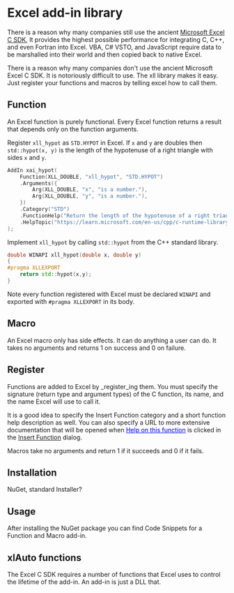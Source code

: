 # Excel add-in library

There is a reason why many companies still use the ancient 
[Microsoft Excel C SDK](https://learn.microsoft.com/en-us/office/client-developer/excel/welcome-to-the-excel-software-development-kit), 
It provides the highest possible performance
for integrating C, C++, and even Fortran into Excel. 
VBA, C# VSTO, and JavaScript require data to be marshalled into their
world and then copied back to native Excel.

There is a reason why many companies don't use the ancient Microsoft Excel C SDK. 
It is notoriously difficult to use. 
The xll library makes it easy.
Just register your functions and macros by telling excel how to call them.

## Function

An Excel function is purely functional.
Every Excel function returns a result that depends only on the function arguments.

Register `xll_hypot` as `STD.HYPOT` in Excel.
If `x` and `y` are doubles then `std::hypot(x, y)` is the length of 
the hypotenuse of a right triangle with sides `x` and `y`.
```C++
AddIn xai_hypot(
    Function(XLL_DOUBLE, "xll_hypot", "STD.HYPOT")
	.Arguments({
		Arg(XLL_DOUBLE, "x", "is a number."),
		Arg(XLL_DOUBLE, "y", "is a number."),
	})
	.Category("STD")
	.FunctionHelp("Return the length of the hypotenuse of a right triangle with sides x and y.")
	.HelpTopic("https://learn.microsoft.com/en-us/cpp/c-runtime-library/reference/hypot-hypotf-hypotl-hypot-hypotf-hypotl?view=msvc-170")
);
```
Implement `xll_hypot` by calling `std::hypot` from the C++ standard library.
```C++
double WINAPI xll_hypot(double x, double y)
{
#pragma XLLEXPORT
	return std::hypot(x,y);
}
```
Note every function registered with Excel must be declared `WINAPI`
and exported with `#pragma XLLEXPORT` in its body.

## Macro

An Excel macro only has side effects. It can do anything a user can do. 
It takes no arguments and returns 1 on success and 0 on failure.

## Register

Functions are added to Excel by _register_ing them.
You must specify the signature (return type and argument types) of the C function,
its name, and the name Excel will use to call it. 

It is a good idea to specify the Insert Function category and 
a short function help description as well.
You can also specify a URL to more extensive documentation
that will be opened when <font color=blue><u>Help on this function</u></font> is clicked in the 
[Insert Function](https://support.microsoft.com/en-us/office/insert-function-74474114-7c7f-43f5-bec3-096c56e2fb13) 
dialog.

Macros take no arguments and return 1 if it succeeds and 0 if it fails.

## Installation

NuGet, standard Installer?

## Usage

After installing the NuGet package you can find Code Snippets
for a Function and Macro add-in.

## xlAuto functions

The Excel C SDK requires a number of functions that Excel uses to 
control the lifetime of the add-in. An add-in is just a DLL that.

